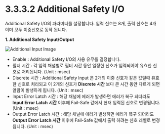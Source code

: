 ﻿# 3.3.3.2 Additional Safety I/O

Additional Safety I/O의 파라미터를 설정합니다.
입력 신호는 8개, 출력 신호는 4개 이며 모두 이중신호로 동작 됩니다.

**1. Additional Safety Input/Output**

![Additional Input Image](../../../_assets/add_io.PNG)

 - Enable : Additional Safety I/O의 사용 유무를 결정합니다.
 - 필터 시간 : 각 입력 채널별로 필터 시간 동안 일정한 신호가 입력되어야 유효한 신호로 처리됩니다. (Unit : msec)
 - Discrete 시간 :  Additional Safety Input 은 2개의 이중 신호가  같은 값일때 유효한 신호로 처리되고 이 2개의 신호가 **Discrete 시간** 보다 큰 시간 동안 다르게 되면 알람이 발생하게 됩니다. (Unit : msec)
 - Input Error Latch 시간 : 해당 채널에 에러가 발생하면 에러가 복구 되더라도 **Input Error Latch 시간** 이후에 Fail-Safe 값에서 현재 입력된 신호로 변경됩니다. (Unit : msec)
 - Output Error Latch 시간 : 해당 채널에 에러가 발생하면 에러가 복구 되더라도 **Output Error Latch 시간** 이후에 Fail-Safe 값에서 출력 하려는 신호 레벨로 변경됩니다. (Unit : msec)
 
 

